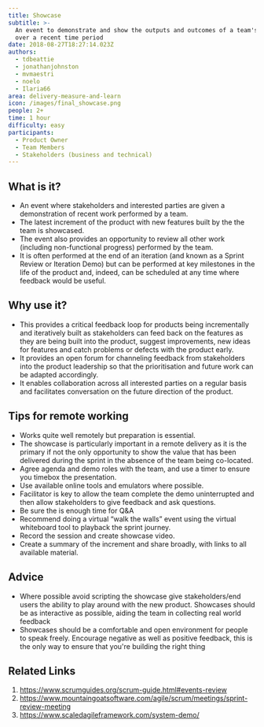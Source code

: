 ```yaml
---
title: Showcase
subtitle: >-
  An event to demonstrate and show the outputs and outcomes of a team's work
  over a recent time period
date: 2018-08-27T18:27:14.023Z
authors:
  - tdbeattie
  - jonathanjohnston
  - mvmaestri
  - noelo
  - Ilaria66
area: delivery-measure-and-learn
icon: /images/final_showcase.png
people: 2+
time: 1 hour
difficulty: easy
participants:
  - Product Owner
  - Team Members
  - Stakeholders (business and technical)
---
```

## What is it?

* An event where stakeholders and interested parties are given a demonstration of recent work performed by a team.
* The latest increment of the product with new features built by the the team is showcased.
* The event also provides an opportunity to review all other work (including non-functional progress) performed by the team.
* It is often performed at the end of an iteration (and known as a Sprint Review or Iteration Demo) but can be performed at key milestones in the life of the product and, indeed, can be scheduled at any time where feedback would be useful.

## Why use it?

* This provides a critical feedback loop for products being incrementally and iteratively built as stakeholders can feed back on the features as they are being built into the product, suggest improvements, new ideas for features and catch problems or defects with the product early.
* It provides an open forum for channeling feedback from stakeholders into the product leadership so that the prioritisation and future work can be adapted accordingly.
* It enables collaboration across all interested parties on a regular basis and facilitates conversation on the future direction of the product.

## Tips for remote working

* Works quite well remotely but preparation is essential.
* The showcase is particularly important in a remote delivery as it is the primary if not the only opportunity to show the value that has been delivered during the sprint in the absence of the team being co-located.
* Agree agenda and demo roles with the team, and use a timer to ensure you timebox the presentation.
* Use available online tools and emulators where possible.
* Facilitator is key to allow the team complete the demo uninterrupted and then allow stakeholders to give feedback and ask questions. 
* Be sure the is enough time for Q&A
* Recommend doing a virtual “walk the walls” event using the virtual whiteboard tool to playback the sprint journey.
* Record the session and create showcase video.
* Create a summary of the increment and share broadly, with links to all available material.

## Advice

* Where possible avoid scripting the showcase give stakeholders/end users the ability to play around with the new product. Showcases should be as interactive as possible, aiding the team in collecting real world feedback
* Showcases should be a comfortable and open environment for people to speak freely. Encourage negative as well as positive feedback, this is the only way to ensure that you're building the right thing 

## Related Links

1. https://www.scrumguides.org/scrum-guide.html#events-review
2. https://www.mountaingoatsoftware.com/agile/scrum/meetings/sprint-review-meeting
3. https://www.scaledagileframework.com/system-demo/
